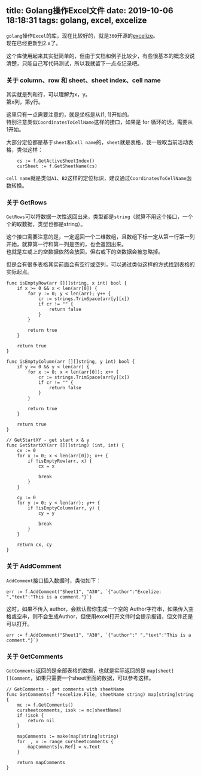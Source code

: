 title: Golang操作Excel文件
date: 2019-10-06 18:18:31
tags: golang, excel, excelize
---

``golang``操作``Excel``的库，现在比较好的，就是``360``开源的[excelize](https://github.com/360EntSecGroup-Skylar/excelize)。  
现在已经更新到2.x了。

这个库使用起来其实挺简单的，但由于文档和例子比较少，有些很基本的概念没说清楚，只能自己写代码测试，所以我就留下一点点记录吧。  

### 关于 column、row 和 sheet、sheet index、cell name

其实就是列和行，可以理解为x，y。  
第x列，第y行。

这里只有一点需要注意的，就是坐标是从(1, 1)开始的。  
特别注意类似``CoordinatesToCellName``这样的接口，如果是 for 循环的话，需要从1开始。

大部分定位都是基于``sheet``和``cell name``的，``sheet``就是表格，我一般取当前活动表格，类似这样：

``` golang
	cs := f.GetActiveSheetIndex()
	curSheet := f.GetSheetName(cs)
```

``cell name``就是类似``A1``、``B2``这样的定位标识，建议通过``CoordinatesToCellName``函数转换。

### 关于 GetRows

``GetRows``可以将数据一次性返回出来，类型都是``string``（就算不用这个接口，一个个的取数据，类型也都是string）。

这个接口需要注意的是，一定返回一个二维数组，且数组下标一定从第一行第一列开始，就算第一行和第一列是空的，也会返回出来。  
也就是左或上的空数据依然会放回，但右或下的空数据会被忽略掉。

但是会有很多表格其实前面会有空行或空列，可以通过类似这样的方式找到表格的实际起点。

``` golang
func isEmptyRow(arr [][]string, x int) bool {
	if x >= 0 && x < len(arr[0]) {
		for y := 0; y < len(arr); y++ {
			cr := strings.TrimSpace(arr[y][x])
			if cr != "" {
				return false
			}
		}

		return true
	}

	return true
}

func isEmptyColumn(arr [][]string, y int) bool {
	if y >= 0 && y < len(arr) {
		for x := 0; x < len(arr[0]); x++ {
			cr := strings.TrimSpace(arr[y][x])
			if cr != "" {
				return false
			}
		}

		return true
	}

	return true
}

// GetStartXY - get start x & y
func GetStartXY(arr [][]string) (int, int) {
	cx := 0
	for x := 0; x < len(arr[0]); x++ {
		if !isEmptyRow(arr, x) {
			cx = x

			break
		}
	}

	cy := 0
	for y := 0; y < len(arr); y++ {
		if !isEmptyColumn(arr, y) {
			cy = y

			break
		}
	}

	return cx, cy
}
```

### 关于 AddComment

``AddComment``接口插入数据时，类似如下：

``` golang
err := f.AddComment("Sheet1", "A30", `{"author":"Excelize: ","text":"This is a comment."}`)
```

这时，如果不传入 author，会默认帮你生成一个空的 Author字符串，如果传入空格或空串，则不会生成Author，但使用excel打开文件时会提示报错，但文件还是可以打开。

``` golang
err := f.AddComment("Sheet1", "A30", `{"author":" ","text":"This is a comment."}`)
```

### 关于 GetComments

``GetComments``返回的是全部表格的数据，也就是实际返回的是 ``map[sheet][]Comment``，如果只需要一个sheet里面的数据，可以参考这样。

``` golang
// GetComments - get comments with sheetName
func GetComments(f *excelize.File, sheetName string) map[string]string {
	mc := f.GetComments()
	cursheetcomments, isok := mc[sheetName]
	if !isok {
		return nil
	}

	mapComments := make(map[string]string)
	for _, v := range cursheetcomments {
		mapComments[v.Ref] = v.Text
	}

	return mapComments
}
```
